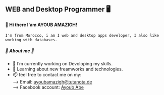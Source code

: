 <h2>WEB and Desktop Programmer 🖥</h2>

<h4>👋 Hi there I'am AYOUB AMAZIGH!</h4>

    I'm from Morocco, i am I web and desktop apps developer, I also like working with databases.
<h5>📖 About me 📖</h5>

- 🔭 I’m currently working on Devoloping my skills.
- 🌱 Learning about new freamworks and technologies.
- 📫 feel free to contact me on my:<br>
    --> Email: <a mailto='ayoubamazigh@tutanota.de' >ayoubamazigh@tutanota.de</a><br>
    --> Facebook account: <a href='https://www.facebook.com/Ayoub.fx.dev/' >Ayoub Abe</a>
